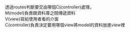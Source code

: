 透過routes判斷要交由哪個C(controller)處理。  
M(model)負責跟資料庫之間傳遞資料  
V(view)寫給使用者看的介面  
C(controller)負責決定要用哪個view將model的資料放進view裡  
